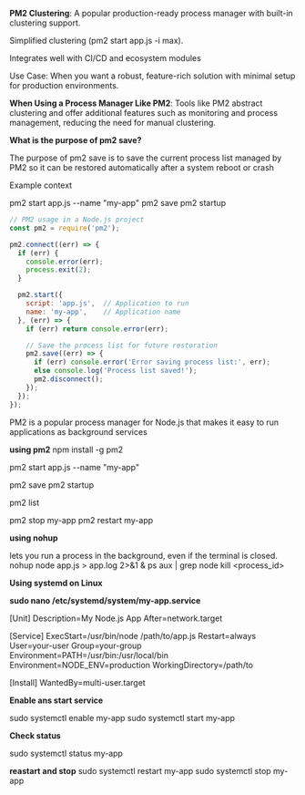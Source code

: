 **PM2 Clustering**: A popular production-ready process manager with built-in clustering support.

Simplified clustering (pm2 start app.js -i max).

Integrates well with CI/CD and ecosystem modules

Use Case: When you want a robust, feature-rich solution with minimal setup for production environments.

**When Using a Process Manager Like PM2**: Tools like PM2 abstract clustering and offer additional features such as monitoring and process management, reducing the need for manual clustering.

**What is the purpose of pm2 save?**

The purpose of pm2 save is to save the current process list managed by PM2 so it can be restored automatically after a system reboot or crash

Example context

pm2 start app.js --name "my-app"
pm2 save
pm2 startup

```javascript
// PM2 usage in a Node.js project
const pm2 = require('pm2');

pm2.connect((err) => {
  if (err) {
    console.error(err);
    process.exit(2);
  }

  pm2.start({
    script: 'app.js',  // Application to run
    name: 'my-app',    // Application name
  }, (err) => {
    if (err) return console.error(err);

    // Save the process list for future restoration
    pm2.save((err) => {
      if (err) console.error('Error saving process list:', err);
      else console.log('Process list saved!');
      pm2.disconnect();
    });
  });
});
```

PM2 is a popular process manager for Node.js that makes it easy to run applications as background services

**using pm2**
npm install -g pm2

pm2 start app.js --name "my-app"

pm2 save
pm2 startup

pm2 list

pm2 stop my-app
pm2 restart my-app

**using nohup**

lets you run a process in the background, even if the terminal is closed.
nohup node app.js > app.log 2>&1 &
ps aux | grep node
kill <process_id>


**Using systemd on Linux**

**sudo nano /etc/systemd/system/my-app.service**

[Unit]
Description=My Node.js App
After=network.target

[Service]
ExecStart=/usr/bin/node /path/to/app.js
Restart=always
User=your-user
Group=your-group
Environment=PATH=/usr/bin:/usr/local/bin
Environment=NODE_ENV=production
WorkingDirectory=/path/to

[Install]
WantedBy=multi-user.target


**Enable ans start service**

sudo systemctl enable my-app
sudo systemctl start my-app

**Check status**

sudo systemctl status my-app

**reastart and stop**
sudo systemctl restart my-app
sudo systemctl stop my-app


